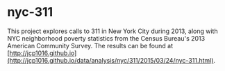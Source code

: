# nyc-311
This project explores calls to 311 in New York City during 2013, along with NYC neighborhood poverty statistics from the Census Bureau's 2013 American Community Survey.  The results can be found at [http://jcp1016.github.io](http://jcp1016.github.io/data/analysis/nyc/311/2015/03/24/nyc-311.html).
